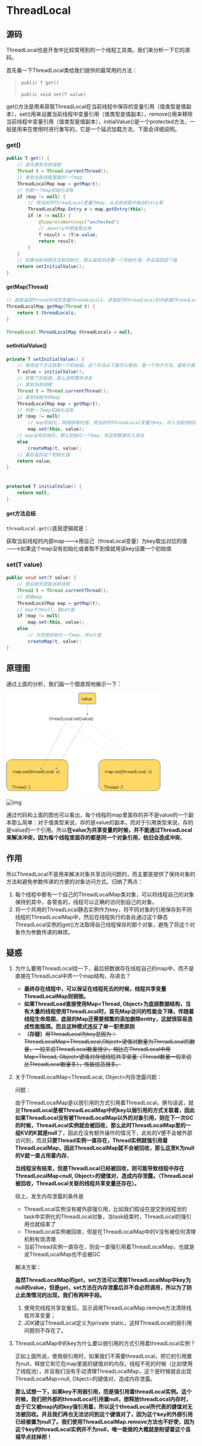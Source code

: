 # ThreadLocal

## 源码

ThreadLocal也是开发中比较常用到的一个线程工具类。我们来分析一下它的源码。

首先看一下ThreadLocal类给我们提供的最常用的方法：

> `public T get()`
>
> `public void set(T value)`

get()方法是用来获取ThreadLocal在当前线程中保存的变量引用（值类型是值副本），set()用来设置当前线程中变量引用（值类型是值副本），remove()用来移除当前线程中变量引用（值类型是值副本），initialValue()是一个protected方法，一般是用来在使用时进行重写的，它是一个延迟加载方法，下面会详细说明。

### get()

~~~java
public T get() {
    // 首先拿到当前线程
    Thread t = Thread.currentThread();
    // 拿到当前线程里面的一个map
    ThreadLocalMap map = getMap(t);
    // 判断一下map初始化没有
    if (map != null) {
        // 用当前的ThreadLocal变量为key，从当前线程中取出Entry来
        ThreadLocalMap.Entry e = map.getEntry(this);
        if (e != null) {
            @SuppressWarnings("unchecked")
            // 从entry中把值取出来
            T result = (T)e.value;
            return result;
        }
    }
    // 如果当前线程还没有初始化，那么就自动设置一个初始化值，并且返回这个值
    return setInitialValue();
}
~~~

#### getMap(Thread)

~~~java
// 直接返回Thread的成员变量threadLocals。该类型为ThreadLocal的内部类ThreadLocalMap
ThreadLocalMap getMap(Thread t) {
    return t.threadLocals;
}

ThreadLocal.ThreadLocalMap threadLocals = null;
~~~

#### setInitialValue()

~~~java
private T setInitialValue() {
    // 使用这个方法获取一个初始值。这个方法从下面可以看到，是一个钩子方法，留给子类重写，自定义逻辑的
    T value = initialValue();
    // 获取了初始值，那么自然要存进去
    // 拿到当前线程
    Thread t = Thread.currentThread();
    // 拿到线程中的map
    ThreadLocalMap map = getMap(t);
    // 判断一下map初始化没有
    if (map != null)
        // map初始化，刚刚获取的值，用当前的ThreadLocal变量为key，存入当前线程的map中
        map.set(this, value);
    // map没有初始化，那么初始化一个map，并且把数据存入进去
    else
        createMap(t, value);
    // 最后返回这个初始化值
    return value;
}


protected T initialValue() {
    return null;
}
~~~

#### get方法总结

`threadLocal.get()`底层逻辑就是：

获取当前线程的内部map———>用自己（threaLocal变量）为key取出对应的值———>如果这个map没有初始化或者取不到值就用该key设置一个初始值

### set(T value)

~~~java
public void set(T value) {
    // 依旧是先获取当前线程
    Thread t = Thread.currentThread();
    // 获取map
    ThreadLocalMap map = getMap(t);
    // map不为null，就set值
    if (map != null)
        map.set(this, value);
    else
        // 为空就初始化一个map，并set值
        createMap(t, value);
}
~~~

## 原理图

通过上面的分析，我们画一个图直观地展示一下：

<img src="ThreadLocal.assets/ThreadLocal%E7%90%86%E8%A7%A3%E5%9B%BE.png" style="zoom:40%;" />

![img](https://images0.cnblogs.com/blog/458716/201401/172259164557.jpg)

通过代码和上面的图也可以看出，每个线程的map里面存的并不是value的一个副本那么简单：对于值类型来说，存的是value的副本，而对于引用类型来说，存的是value的一个引用。所以**在value为共享变量的时候，并不能通过ThreadLocal来解决冲突，因为每个线程里面存的都是同一个对象引用，依旧会造成冲突**。

## 作用

所以ThreadLocal不是用来解决对象共享访问问题的，而主要是提供了保持对象的方法和避免参数传递的方便的对象访问方式。归纳了两点：

1. 每个线程中都有一个自己的ThreadLocalMap类对象，可以将线程自己的对象保持到其中，各管各的，线程可以正确的访问到自己的对象。
2. 将一个共用的ThreadLocal静态实例作为key，将不同对象的引用保存到不同线程的ThreadLocalMap中，然后在线程执行的各处通过这个静态ThreadLocal实例的get()方法取得自己线程保存的那个对象，避免了将这个对象作为参数传递的麻烦。

## 疑惑

1. 为什么要用ThreadLocal绕一下，最后把数据存在线程自己的map中，而不是直接在ThreadLocal中弄一个map结构，存进去？

   - **最终存在线程中，可以保证在线程死去的时候，线程共享变量ThreadLocalMap则销毁。**
   - **如果ThreadLoad直接使用Map<Thread, Object>为底层数据结构，当有大量的线程使用ThreadLocal时，首先Map访问的性能会下降，伴随着线程生命周期，底层的Map还需要频繁的添加删除entity，这就很容易造成性能瓶颈。而且这种模式违反了单一职责原则**
   - **（存疑）**~~用ThreadLocal为key是因为：ThreadLocalMap<ThreadLocal,Object>键值对数量为ThreadLocal的数量，一般来说ThreadLocal数量很少，相比在ThreadLocal中用Map<Thread, Object>键值对存储线程共享变量（Thread数量一般来说比ThreadLocal数量多），性能提高很多。~~

   

2. 关于ThreadLocalMap<ThreadLocal, Object>内存泄露问题：

   问题：

   由于ThreadLocalMap是以弱引用的方式引用着ThreadLocal，换句话说，就是**ThreadLocal是被ThreadLocalMap中的key以弱引用的方式关联着，因此如果ThreadLocal没有被ThreadLocalMap以外的对象引用，则在下一次GC的时候，ThreadLocal实例就会被回收，那么此时ThreadLocalMap里的一组KV的K就是null**了，因此在没有额外操作的情况下，此处的V便不会被外部访问到，而且**只要Thread实例一直存在，Thread实例就强引用着ThreadLocalMap，因此ThreadLocalMap就不会被回收，那么这里K为null的V就一直占用着内存**。

   **当线程没有结束，但是ThreadLocal已经被回收，则可能导致线程中存在ThreadLocalMap<null, Object>的键值对，造成内存泄露。（ThreadLocal被回收，ThreadLocal关联的线程共享变量还存在）。**

   综上，发生内存泄露的条件是

   - ThreadLocal实例没有被外部强引用，比如我们假设在提交到线程池的task中实例化的ThreadLocal对象，当task结束时，ThreadLocal的强引用也就结束了
   - ThreadLocal实例被回收，但是在ThreadLocalMap中的V没有被任何清理机制有效清理
   - 当前Thread实例一直存在，则会一直强引用着ThreadLocalMap，也就是说ThreadLocalMap也不会被GC

   

   解决方案：

   **虽然ThreadLocalMap的get，set方法可以清除ThreadLocalMap中key为null的value，但是get，set方法在内存泄露后并不会必然调用，所以为了防止此类情况的出现，我们有两种手段。**

   1. 使用完线程共享变量后，显示调用ThreadLocalMap.remove方法清除线程共享变量；
   2. JDK建议ThreadLocal定义为private static，这样ThreadLocal的弱引用问题则不存在了。

   

3. ThreadLocalMap中的key为什么要以弱引用的方式引用着threadLocal实例？

   正如上面所说，使用弱引用时，如果我们不需要threadLocal，把它的引用置为null，释放它和它在map里面的键值对的内存。线程不死的时候（比如使用了线程池），并且我们没有手动清理ThreadLocalMap，这个是时候就会出现ThreadLocalMap<null, Object>的键值对，造成内存泄露。

   **那么试想一下，如果key不用弱引用，而是强引用着threadLocal实例。这个时候，我们把外部的threadLocal引用置null，想释放threadLocal内存时，由于它又被map内的key强引用着，所以这个threadLocal所代表的键值对无法被回收。并且我们再也无法访问到这个键值对了，因为这个key的外部引用已经被置为null了。我们使用ThreadLocalMap.remove方法也不好使，因为这个key的threadLocal实例并不为null，唯一能做的大概就是盼望着这个县城早点挂掉把！**



